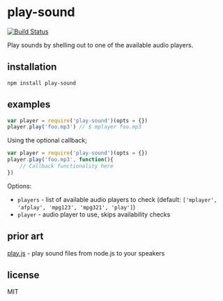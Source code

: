 # play-sound

[![Build Status](https://travis-ci.org/shime/play-sound.svg)](https://travis-ci.org/shime/play-sound)

Play sounds by shelling out to one of the available audio players.

## installation

    npm install play-sound

## examples

```javascript
var player = require('play-sound')(opts = {})
player.play('foo.mp3') // $ mplayer foo.mp3 
```
Using the optional callback;
```javascript
var player = require('play-sound')(opts = {})
player.play('foo.mp3', function(){
	// Callback functionality here
})
```

Options: 

* `players` - list of available audio players to check (default: `['mplayer', 'afplay', 'mpg123', 'mpg321', 'play']`)
* `player`  - audio player to use, skips availability checks

## prior art

[play.js](https://github.com/Marak/play.js) - play sound files from node.js to your speakers

## license

MIT

